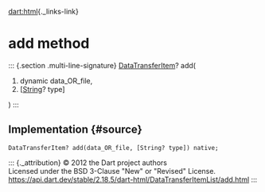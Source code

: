 [dart:html](../../dart-html/dart-html-library){._links-link}

add method
==========

::: {.section .multi-line-signature}
[DataTransferItem](../datatransferitem-class)? add(

1.  dynamic data\_OR\_file,
2.  \[[String](../../dart-core/string-class)? type\]

)
:::

Implementation {#source}
--------------

``` {.language-dart data-language="dart"}
DataTransferItem? add(data_OR_file, [String? type]) native;
```

::: {._attribution}
© 2012 the Dart project authors\
Licensed under the BSD 3-Clause \"New\" or \"Revised\" License.\
<https://api.dart.dev/stable/2.18.5/dart-html/DataTransferItemList/add.html>
:::
